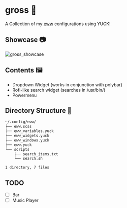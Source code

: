 # gross 🤢
A Collection of my [eww](https://www.github.com/elkowar/eww/) configurations using YUCK!

## Showcase 📷
![gross_showcase](https://user-images.githubusercontent.com/57213270/140309158-e65cbc1d-f3a8-4aec-848c-eef800de3364.png)


## Contents 🖼
- Dropdown Widget (works in conjunction with polybar)
- Rofi-like search widget (searches in /usr/bin/)
- Powermenu

## Directory Structure 📁
```bash
~/.config/eww/
├── eww.scss
├── eww_variables.yuck
├── eww_widgets.yuck
├── eww_windows.yuck
├── eww.yuck
└── scripts
    ├── search_items.txt
    └── search.sh

1 directory, 7 files
```

## TODO
- [ ] Bar
- [ ] Music Player
